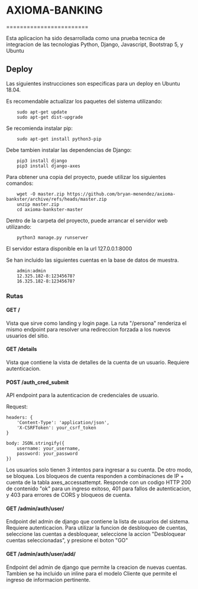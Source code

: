 # AXIOMA-BANKING
========================

Esta aplicacion ha sido desarrollada como una prueba tecnica de integracion de las tecnologias Python, Django, Javascript, Bootstrap 5, y Ubuntu


## Deploy

Las siguientes instrucciones son especificas para un deploy en Ubuntu 18.04.

Es recomendable actualizar los paquetes del sistema utilizando:

```
    sudo apt-get update
    sudo apt-get dist-upgrade
```

Se recomienda instalar pip:

```
    sudo apt-get install python3-pip
```

Debe tambien instalar las dependencias de Django:
```
    pip3 install django
    pip3 install django-axes 
```

Para obtener una copia del proyecto, puede utilizar los siguientes comandos:

```
    wget -O master.zip https://github.com/bryan-menendez/axioma-bankster/archive/refs/heads/master.zip
    unzip master.zip
    cd axioma-bankster-master
```

Dentro de la carpeta del proyecto, puede arrancar el servidor web utilizando:

```
    python3 manage.py runserver
```

El servidor estara disponible en la url 127.0.0.1:8000  

Se han incluido las siguientes cuentas en la base de datos de muestra.

```
    admin:admin
    12.325.182-8:12345678?
    16.325.182-8:12345678?
```

### Rutas

#### GET /
Vista que sirve como landing y login page.  La ruta "/persona" renderiza el mismo endpoint para resolver una redireccion forzada a los nuevos usuarios del sitio. 
  
 
#### GET /details

Vista que contiene la vista de detalles de la cuenta de un usuario. Requiere autenticacion.


#### POST /auth_cred_submit

API endpoint para la autenticacion de credenciales de usuario. 

Request:
```
headers: {
    'Content-Type': 'application/json',
    'X-CSRFToken': your_csrf_token
}

body: JSON.stringify({ 
    username: your_username, 
    password: your_password 
})
```

Los usuarios solo tienen 3 intentos para ingresar a su cuenta. De otro modo, se bloquea.
Los bloqueos de cuenta responden a combinaciones de IP + cuenta de la tabla axes_accessattempt.
Responde con un codigo HTTP 200 de contenido "ok" para un ingreso exitoso, 401 para fallos de autenticacion, y 403 para errores de CORS y bloqueos de cuenta.

#### GET /admin/auth/user/

Endpoint del admin de django que contiene la lista de usuarios del sistema. Requiere autenticacion.
Para utilizar la funcion de desbloqueo de cuentas, seleccione las cuentas a desbloquear, seleccione la accion "Desbloquear cuentas seleccionadas", y presione el boton "GO"

#### GET /admin/auth/user/add/

Endpoint del admin de django que permite la creacion de nuevas cuentas. Tambien se ha incluido un inline para el modelo Cliente que permite el ingreso de informacion pertinente.